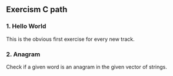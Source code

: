 ## Exercism C path

### 1. Hello World
This is the obvious first exercise for every new track.

### 2. Anagram
Check if a given word is an anagram in the given vector of strings.
